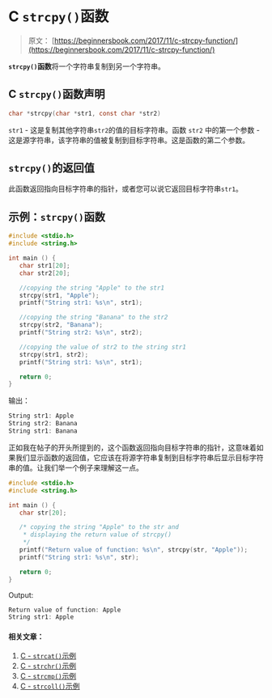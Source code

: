 # C `strcpy()`函数

> 原文： [https://beginnersbook.com/2017/11/c-strcpy-function/](https://beginnersbook.com/2017/11/c-strcpy-function/)

**`strcpy()`函数**将一个字符串复制到另一个字符串。

## C `strcpy()`函数声明

```c
char *strcpy(char *str1, const char *str2)
```

`str1` - 这是复制其他字符串`str2`的值的目标字符串。函数
`str2` 中的第一个参数 - 这是源字符串，该字符串的值被复制到目标字符串。这是函数的第二个参数。

## `strcpy()`的返回值

此函数返回指向目标字符串的指针，或者您可以说它返回目标字符串`str1`。

## 示例：`strcpy()`函数

```c
#include <stdio.h>
#include <string.h>

int main () {
   char str1[20];
   char str2[20];

   //copying the string "Apple" to the str1
   strcpy(str1, "Apple");
   printf("String str1: %s\n", str1);

   //copying the string "Banana" to the str2
   strcpy(str2, "Banana");
   printf("String str2: %s\n", str2);

   //copying the value of str2 to the string str1
   strcpy(str1, str2); 
   printf("String str1: %s\n", str1);

   return 0;
}
```

输出：

```c
String str1: Apple
String str2: Banana
String str1: Banana
```

正如我在帖子的开头所提到的，这个函数返回指向目标字符串的指针，这意味着如果我们显示函数的返回值，它应该在将源字符串复制到目标字符串后显示目标字符串的值。让我们举一个例子来理解这一点。

```c
#include <stdio.h>
#include <string.h>

int main () {
   char str[20];

   /* copying the string "Apple" to the str and
    * displaying the return value of strcpy()
    */
   printf("Return value of function: %s\n", strcpy(str, "Apple"));
   printf("String str1: %s\n", str);

   return 0;
}
```

Output:

```c
Return value of function: Apple
String str1: Apple
```

#### 相关文章：

1.  [C - `strcat()`示例](https://beginnersbook.com/2017/11/c-strcat-function-with-example/)
2.  [C - `strchr()`示例](https://beginnersbook.com/2017/11/c-strchr-function/)
3.  [C - `strcmp()`示例](https://beginnersbook.com/2017/11/c-strcmp-function/)
4.  [C - `strcoll()`示例](https://beginnersbook.com/2017/11/c-strcoll-function/)